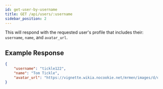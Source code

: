```yaml
---
id: get-user-by-username
title: GET /api/users/:username
sidebar_position: 2
---
```


This will respond with the requested user's profile that includes their: `username`, `name`, and `avatar_url`.

## Example Response

```json
{
	"username": "tickle122",
	"name": "Tom Tickle",
	"avatar_url": "https://vignette.wikia.nocookie.net/mrmen/images/d/d6/Mr-Tickle-9a.png/revision/latest?cb=20180127221953"
}
```